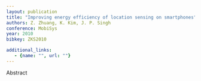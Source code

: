 ```yaml
---
layout: publication
title: "Improving energy efficiency of location sensing on smartphones"
authors: Z. Zhuang, K. Kim, J. P. Singh
conference: MobiSys
year: 2010
bibkey: ZKS2010

additional_links:
   - {name: "", url: ""}
---
```

Abstract
